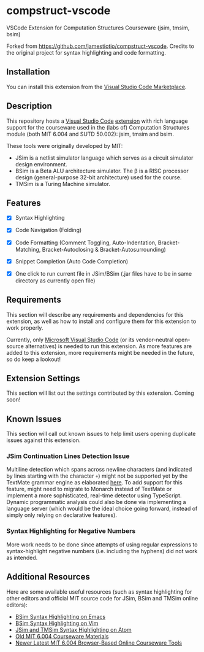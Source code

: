 # compstruct-vscode

VSCode Extension for Computation Structures Courseware (jsim, tmsim, bsim)

Forked from https://github.com/jamestiotio/compstruct-vscode. Credits to the original project for syntax highlighting and code formatting.

## Installation

You can install this extension from the [Visual Studio Code Marketplace](https://marketplace.visualstudio.com/items?itemName=iangohy.compstruct-vscode-fork).

## Description

This repository hosts a [Visual Studio Code](https://code.visualstudio.com/) [extension](https://marketplace.visualstudio.com/VSCode) with rich language support for the courseware used in the (labs of) Computation Structures module (both MIT 6.004 and SUTD 50.002): jsim, tmsim and bsim.

These tools were originally developed by MIT:

-   JSim is a netlist simulator language which serves as a circuit simulator design environment.
-   BSim is a Beta ALU architecture simulator. The β is a RISC processor design (general-purpose 32-bit architecture) used for the course.
-   TMSim is a Turing Machine simulator.

## Features
-   [x] Syntax Highlighting
-   [x] Code Navigation (Folding)
-   [x] Code Formatting (Comment Toggling, Auto-Indentation, Bracket-Matching, Bracket-Autoclosing & Bracket-Autosurrounding)
-   [x] Snippet Completion (Auto Code Completion)
-   [x] One click to run current file in JSim/BSim (.jar files have to be in same directory as currently open file)


## Requirements

This section will describe any requirements and dependencies for this extension, as well as how to install and configure them for this extension to work properly.

Currently, only [Microsoft Visual Studio Code](https://code.visualstudio.com/) (or its vendor-neutral open-source alternatives) is needed to run this extension. As more features are added to this extension, more requirements might be needed in the future, so do keep a lookout!

## Extension Settings

This section will list out the settings contributed by this extension. Coming soon!

## Known Issues

This section will call out known issues to help limit users opening duplicate issues against this extension.

### JSim Continuation Lines Detection Issue

Multiline detection which spans across newline characters (and indicated by lines starting with the character `+`) might not be supported yet by the TextMate grammar engine as elaborated [here](https://github.com/microsoft/vscode-textmate/issues/32). To add support for this feature, might need to migrate to Monarch instead of TextMate or implement a more sophisticated, real-time detector using TypeScript. Dynamic programmatic analysis could also be done via implementing a language server (which would be the ideal choice going forward, instead of simply only relying on declarative features).

### Syntax Highlighting for Negative Numbers

More work needs to be done since attempts of using regular expressions to syntax-highlight negative numbers (i.e. including the hyphens) did not work as intended.

## Additional Resources

Here are some available useful resources (such as syntax highlighting for other editors and official MIT source code for JSim, BSim and TMSim online editors):

-   [BSim Syntax Highlighting on Emacs](https://github.com/nexaitch/bsim-mode)
-   [BSim Syntax Highlighting on Vim](https://github.com/JSeam2/BSimSyntaxHighlighting)
-   [JSim and TMSim Syntax Highlighting on Atom](https://github.com/tjjjwxzq/language-jsim)
-   [Old MIT 6.004 Courseware Materials](https://github.com/terman/6.004_courseware)
-   [Newer Latest MIT 6.004 Browser-Based Online Courseware Tools](https://github.com/6004x)
